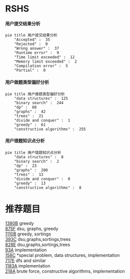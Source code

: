 # RSHS

<!-- tabs:start -->



#### **用户提交结果分析**

```mermaid
pie title 用户提交结果分析
    "Accepted" :  35
    "Rejected" :  0
    "Wrong answer" :  37
    "Runtime error" :  9
    "Time limit exceeded" :  12
    "Memory limit exceeded" :  2
    "Compilation error" :  5
    "Partial" :  0
```

#### **用户做题类型偏好分析**

```mermaid
pie title 用户做题类型偏好分析
    "data structures" :  125
    "binary search" :  244
    "dp" :  68
    "graphs" :  42
    "trees" :  21
    "divide and conquer" :  1
    "greedy" :  61
    "constructive algorithms" :  255
```
#### **用户错题知识点分析**

```mermaid
pie title 用户错题知识点分析
    "data structures" :  8
    "binary search" :  2
    "dp" :  23
    "graphs" :  200
    "trees" :  13
    "divide and conquer" :  0
    "greedy" :  13
    "constructive algorithms" :  8
```



<!-- tabs:end -->
# 推荐题目
[1380B](https://codeforces.com/contest/1380/problem/B)		greedy		  
[875F](https://codeforces.com/contest/875/problem/F)		dsu,
                        graphs,
                        greedy		  
[1110B](https://codeforces.com/contest/1110/problem/B)		greedy,
                        sortings		  
[393C](https://codeforces.com/contest/393/problem/C)		dsu,graphs,sortings,trees		  
[828E](https://codeforces.com/contest/828/problem/E)		dsu,graphs,sortings,trees		  
[93A](https://codeforces.com/contest/93/problem/A)		implementation		  
[158C](https://codeforces.com/contest/158/problem/C)		*special problem,
                        data structures,
                        implementation		  
[717E](https://codeforces.com/contest/717/problem/E)		dfs and similar		  
[1183A](https://codeforces.com/contest/1183/problem/A)		implementation		  
[218A](https://codeforces.com/contest/218/problem/A)		brute force,
                        constructive algorithms,
                        implementation		  
